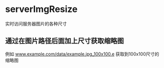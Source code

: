 # serverImgResize
实时访问服务器图片的各种尺寸
## 通过在图片路径后面加上尺寸获取缩略图
例如 www.example.com/data/example.jpg_100x100.e
获取到100x100尺寸的缩略图

